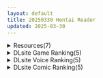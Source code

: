 ```yaml
---
layout: default
title: 20250330 Hentai Reader
updated: 2025-03-30
---
```


<details class='content-parent'>
<summary>
Resources(7)
</summary>
<details class='content-child'>
<summary>
<span class='rss-title'> [SLG/英文][暂无RJ][KitOlmek] 我对爵士甜心的迷恋/My Jazzy Lolly Crush [PC/安卓][百度/924M] </span> <a class='rss-link' href='https://gmgard.com/gm128937' target='_blank'>&nbsp;</a>
<div class='rss-published'> 🕛 20250329 17:05:39</div>
</summary>
<img src="https://static.gmgard.us/Images/upload/17589292139053054.jpg" /><br /><p>原名丨My Jazzy Lolly Crush
版本丨1.4.1
日期丨2025/3/23
语言丨英文
社团丨KitOlmek
平台丨Windows Android
RJ号丨此作品暂无
入正丨https://www.patreon.com/KitOlmek</p>
</details>
<details class='content-child'>
<summary>
<span class='rss-title'> [RJ01360227][Lover'sHand][寝取らせ報告]ダウナー天才化学部部長による寝取らせ報告~大好きなあなたの為に、大嫌いな男達に股を開く恋人~ </span> <a class='rss-link' href='https://gmgard.com/gm128936' target='_blank'>&nbsp;</a>
<div class='rss-published'> 🕛 20250329 17:03:57</div>
</summary>
<img src="https://static.gmgard.us/Images/upload/83129292010005607.jpg" /><br /><p>ntrs报告</p>
</details>
<details class='content-child'>
<summary>
<span class='rss-title'> (合集)[喵萌奶茶屋&VCB-Studio]奇巧计程车 / ODDTAXI(TV+总集篇)[1-13][简繁外挂][10-bit 1080p HEVC BDRip][MKV][18.7GB] </span> <a class='rss-link' href='https://gmgard.com/gm128935' target='_blank'>&nbsp;</a>
<div class='rss-published'> 🕛 20250329 17:03:54</div>
</summary>
<img src="https://static.gmgard.us/Images/upload/63673291720492849.jpg" /><br /><p>披着二次元皮的日剧，悬疑题材原创番的标杆</p>
</details>
<details class='content-child'>
<summary>
<span class='rss-title'> [自购][伝説の加湿器汉化][聖華快楽書店]牢獄の姫騎士~発情した姫騎士は守るべきショタを逆レして自分の欲望を満たしてしまう~ </span> <a class='rss-link' href='https://gmgard.com/gm128932' target='_blank'>&nbsp;</a>
<div class='rss-published'> 🕛 20250329 17:03:03</div>
</summary>
<img src="https://static.gmgard.us/Images/upload/11062291205255740.jpg" /><br /><p>
【あらすじ】
山賊の討伐にやってきた姫騎士アリシアは
少年を人質に取られてしまい抵抗できずに捕まることになってしまう。</p>
</details>
<details class='content-child'>
<summary>
<span class='rss-title'> [P站ID=7284815][そなお] fanbox 合集至25.3 [4G] </span> <a class='rss-link' href='https://gmgard.com/gm128938' target='_blank'>&nbsp;</a>
<div class='rss-published'> 🕛 20250329 16:55:20</div>
</summary>
<img src="https://static.gmgard.us/Images/upload/13255300055196987.jpg" /><br /><p>内有牛头人纯爱混编，发的原因是奈投画的太色了</p>
</details>
<details class='content-child'>
<summary>
<span class='rss-title'> 【R3624】[安卓][电脑][すずおガーデン] リリアの夜のおでかけ日記 / 莉莉娅的夜晚外出日记 AI翻译版 </span> <a class='rss-link' href='https://blog.reimu.net/archives/108803' target='_blank'>&nbsp;</a>
<div class='rss-published'> 🕛 20250329 08:00:46</div>
</summary>
前几天发了不少巨乳，于是今天又来发个贫乳中和下，这次带来的是个小品级的短流程露出PLAY游戏，而且游戏很贴心， &#8230; <a class="more-link" href="https://blog.reimu.net/archives/108803">继续阅读<span class="screen-reader-text">【R3624】[安卓][电脑][すずおガーデン] リリアの夜のおでかけ日記 / 莉莉娅的夜晚外出日记 AI翻译版</span></a>
</details>
<details class='content-child'>
<summary>
<span class='rss-title'> 【S4780】[无修正][Jellyfish] Sisters～夏の最後の日～ / Sisters~夏日的最后一天~ Ultra Edition 汉化版 </span> <a class='rss-link' href='https://blog.reimu.net/archives/109117' target='_blank'>&nbsp;</a>
<div class='rss-published'> 🕛 20250329 05:00:38</div>
</summary>
“这是Gal游戏吗？No！这是顶级里番！” 大家好，这是我的名片“编外推荐官”。本次介绍/补档的是Jellyf &#8230; <a class="more-link" href="https://blog.reimu.net/archives/109117">继续阅读<span class="screen-reader-text">【S4780】[无修正][Jellyfish] Sisters～夏の最後の日～ / Sisters~夏日的最后一天~ Ultra Edition 汉化版</span></a>
</details>

</details>
<details class='content-parent'>
<summary>
DLsite Game Ranking(5)
</summary>
<details class='content-child'>
<summary>
<span class='rss-title'> 404号室の性感マッサージ [シン・ギュラリティー] </span> <a class='rss-link' href='https://www.dlsite.com/maniax/work/=/product_id/RJ01356701.html' target='_blank'>&nbsp;</a>
<div class='rss-published'> 🕛 20250330 13:15:37</div>
</summary>
<img src ="http://img.dlsite.jp/modpub/images2/work/doujin/RJ01357000/RJ01356701_img_main.jpg"/><br/>マッサージ好き必見の3Dゲーム！凝り固まったバストをほぐし、悪いものが溜まった膣を中から柔らかくしてあげましょう。オイルを塗ってカラダをぬるぬるに…媚薬で全身気持ちよく…、届かないところは道具(?)を使ってほぐしていきましょう。さあ、あなたは今日から404号室のマッサージ師です。
</details>
<details class='content-child'>
<summary>
<span class='rss-title'> DeviDevi Survivor(デビデビサバイバー) [PAKOchan Factory] </span> <a class='rss-link' href='https://www.dlsite.com/maniax/work/=/product_id/RJ01245153.html' target='_blank'>&nbsp;</a>
<div class='rss-published'> 🕛 20250330 13:15:37</div>
</summary>
<img src ="http://img.dlsite.jp/modpub/images2/work/doujin/RJ01246000/RJ01245153_img_main.jpg"/><br/>貧乳悪魔!?爆乳天使!?組み合わせは1000通り以上!体型変化エロ×シューティングアクション!
</details>
<details class='content-child'>
<summary>
<span class='rss-title'> ママさんず オブ デスティニー [居酒屋よっちゃん] </span> <a class='rss-link' href='https://www.dlsite.com/maniax/work/=/product_id/RJ01358255.html' target='_blank'>&nbsp;</a>
<div class='rss-published'> 🕛 20250330 13:15:37</div>
</summary>
<img src ="http://img.dlsite.jp/modpub/images2/work/doujin/RJ01359000/RJ01358255_img_main.jpg"/><br/>ママさん達とイチャイチャラブラブするシンプルな探索型RPGです！
</details>
<details class='content-child'>
<summary>
<span class='rss-title'> ブレイキングリンクス [ドライドリーム] </span> <a class='rss-link' href='https://www.dlsite.com/maniax/work/=/product_id/RJ01286853.html' target='_blank'>&nbsp;</a>
<div class='rss-published'> 🕛 20250330 13:15:37</div>
</summary>
<img src ="http://img.dlsite.jp/modpub/images2/work/doujin/RJ01287000/RJ01286853_img_main.jpg"/><br/>マルチルート搭載の逆転無し、逆レ○プ・色仕掛けRPGです!HCG130枚、Hシーン数100以上の大容量RPGとなっております。 主人公の選択次第で人生が変わってしまい、イベントシーンやCGもルートによって異なります。 トレジャーハンターの主人公レイスが様々な女性の罠に嵌まったり、破滅するのを防いでエンディングを目指すゲームです。
</details>
<details class='content-child'>
<summary>
<span class='rss-title'> 【中英日韩】偶像演唱会☆Under Ichigo 淫乱偶像想和经纪人玩 [幻想ラボ] </span> <a class='rss-link' href='https://www.dlsite.com/maniax/work/=/product_id/RJ01302746.html' target='_blank'>&nbsp;</a>
<div class='rss-published'> 🕛 20250330 13:15:37</div>
</summary>
<img src ="http://img.dlsite.jp/modpub/images2/work/doujin/RJ01303000/RJ01302746_img_main.jpg"/><br/>面临着第一次单独演唱会的偶像们难以抑制兴奋和性欲！你作为经纪人，必须在幕后帮助担当偶像发泄性欲，让巨蛋演唱会顺利进行！
</details>

</details>
<details class='content-parent'>
<summary>
DLsite Voice Ranking(5)
</summary>
<details class='content-child'>
<summary>
<span class='rss-title'> 【対魔忍RPGX】神村舞華ASMR～爆炎ヤンキーギャルとパパ活♡から始まるガチ恋性活～ [Lilith [リリス]] </span> <a class='rss-link' href='https://www.dlsite.com/maniax/work/=/product_id/RJ01360720.html' target='_blank'>&nbsp;</a>
<div class='rss-published'> 🕛 20250330 13:15:39</div>
</summary>
<img src ="http://img.dlsite.jp/modpub/images2/work/doujin/RJ01361000/RJ01360720_img_main.jpg"/><br/>対魔忍ASMR第4弾は ワケあってお金が必要な爆炎ギャル「神村舞華」にやりたい放題好き放題！パパ活ASMR！
</details>
<details class='content-child'>
<summary>
<span class='rss-title'> 炎耐性MAXな勇者くんの、灼熱メスドラゴン甘溶け孕ませ討伐 [ろんりーわん] </span> <a class='rss-link' href='https://www.dlsite.com/maniax/work/=/product_id/RJ01357902.html' target='_blank'>&nbsp;</a>
<div class='rss-published'> 🕛 20250330 13:15:39</div>
</summary>
<img src ="http://img.dlsite.jp/modpub/images2/work/doujin/RJ01358000/RJ01357902_img_main.jpg"/><br/>紅煙山(ぐえんざん)に棲みつく炎の竜の討伐を依頼された勇者である貴方。道すがら崖から滑落し気を失ってしまうが、目覚めるとそこは体の大きな女性が…。 彼女こそヒトの姿に化けた火竜「灼華」であったが、敵対する気はない様子。 それどころか貴方の雄らしさに惚れ、精を求めてきます。 触れるだけで大火傷してしまう大きなメス竜に可愛がられ、イチャラブおまんこ♪ 熱々(物理)で添い寝をした後は、犯して"甘溶け討伐"してあげましょう
</details>
<details class='content-child'>
<summary>
<span class='rss-title'> 【R18漫画同梱】彩純ちゃんはレズ風俗に興味があります！2 ～世莉奈編～ [コミック百合姫] </span> <a class='rss-link' href='https://www.dlsite.com/maniax/work/=/product_id/RJ01357498.html' target='_blank'>&nbsp;</a>
<div class='rss-published'> 🕛 20250330 13:15:39</div>
</summary>
<img src ="http://img.dlsite.jp/modpub/images2/work/doujin/RJ01358000/RJ01357498_img_main.jpg"/><br/>主人公の彩純はとある目的のためにレズ風俗に通いつめるJD。今回は初めて120分コースで指名した風俗嬢・世莉奈をリピートして、ホテルで濃厚らぶらぶえっちの真っ最中…!? コミック百合姫で大好評連載中の 「彩純ちゃんはレズ風俗に興味があります！」のオリジナルストーリーによるASMR音声ドラマ第2弾！ 原作者・伊月クロ先生による本編とリンクしたR-18漫画23Pも同梱!!
</details>
<details class='content-child'>
<summary>
<span class='rss-title'> 【性癖布教期間限定100円】無垢で優しい皇国の姫に常識改変◯眠で性処理をマナーと思い込ませ無知シチュ嗅ぎ舐めセックスご奉仕伴侶へ【凌◯なし・性格そのまま】 [あとりえスターズ] </span> <a class='rss-link' href='https://www.dlsite.com/maniax/work/=/product_id/RJ01316777.html' target='_blank'>&nbsp;</a>
<div class='rss-published'> 🕛 20250330 13:15:39</div>
</summary>
<img src ="http://img.dlsite.jp/modpub/images2/work/doujin/RJ01317000/RJ01316777_img_main.jpg"/><br/>無垢で優しく人を疑うことを知らない皇国のお姫様に常識改変◯眠をかけ、ザーメンを咀嚼する行為や汗蒸れセックスでチンポを喜ばせることをマナーとして思い込ませつつ優しく丁寧に無知シチュ調教で自分専用の清潔ラブラブオナホへ変えていく背徳音声!
</details>
<details class='content-child'>
<summary>
<span class='rss-title'> 【ささやき吐息喘ぎ】どんな無茶なお願いでも聞いてくれる耳かき店 [いちのや] </span> <a class='rss-link' href='https://www.dlsite.com/maniax/work/=/product_id/RJ01360779.html' target='_blank'>&nbsp;</a>
<div class='rss-published'> 🕛 20250330 13:15:39</div>
</summary>
<img src ="http://img.dlsite.jp/modpub/images2/work/doujin/RJ01361000/RJ01360779_img_main.jpg"/><br/>たっぷりなささやき吐息喘ぎと、密着騎乗位の圧倒的リアル感！真面目な性格につけこんで、イイコトしちゃいましょう♡気持ちよーくなっちゃった彼女の無自覚えっち要求も必聴です♡ CV:一之瀬りと
</details>

</details>
<details class='content-parent'>
<summary>
DLsite Comic Ranking(5)
</summary>
<details class='content-child'>
<summary>
<span class='rss-title'> なまオナホ先輩♡ ~ヤリたがりの先輩が後輩くんを煽ったらバッコバコに犯されてめちゃくちゃ射精される話~ [sumomo] </span> <a class='rss-link' href='https://www.dlsite.com/maniax/work/=/product_id/RJ01365103.html' target='_blank'>&nbsp;</a>
<div class='rss-published'> 🕛 20250330 13:15:40</div>
</summary>
<img src ="http://img.dlsite.jp/modpub/images2/work/doujin/RJ01366000/RJ01365103_img_main.jpg"/><br/>セックス大好きな低身長巨乳の先輩が後輩の男の子にオナホにされる漫画です
</details>
<details class='content-child'>
<summary>
<span class='rss-title'> 距離感がバグってる義妹が一生イチャラブしてくる [聖華快楽書店] </span> <a class='rss-link' href='https://www.dlsite.com/maniax/work/=/product_id/RJ01291565.html' target='_blank'>&nbsp;</a>
<div class='rss-published'> 🕛 20250330 13:15:40</div>
</summary>
<img src ="http://img.dlsite.jp/modpub/images2/work/doujin/RJ01292000/RJ01291565_img_main.jpg"/><br/>巨乳でダウナーな義妹が義兄にひたすらイチャラブしてくる話
</details>
<details class='content-child'>
<summary>
<span class='rss-title'> 精隷牢獄リェグ～奇形魔物との自慰交尾に伴う破滅願望～ [I'm moralist] </span> <a class='rss-link' href='https://www.dlsite.com/maniax/work/=/product_id/RJ01355161.html' target='_blank'>&nbsp;</a>
<div class='rss-published'> 🕛 20250330 13:15:40</div>
</summary>
<img src ="http://img.dlsite.jp/modpub/images2/work/doujin/RJ01356000/RJ01355161_img_main.jpg"/><br/>精霊リェグにはとある秘密があった。それはーー
</details>
<details class='content-child'>
<summary>
<span class='rss-title'> よくあるエロトラップダンジョンモノ-攻撃を通さない防具があれば初ETDのお嬢様でもサキュバスなんかに負けるはずがない編- [さんどるまん(旧:麻根木商店)] </span> <a class='rss-link' href='https://www.dlsite.com/maniax/work/=/product_id/RJ01354657.html' target='_blank'>&nbsp;</a>
<div class='rss-published'> 🕛 20250330 13:15:40</div>
</summary>
<img src ="http://img.dlsite.jp/modpub/images2/work/doujin/RJ01355000/RJ01354657_img_main.jpg"/><br/>全てを防ぐ最強の防具を付けてるので淫魔ごときに負けるはずがありません、弱点が多く不利なふたなりだったとしてもエロトラップダンジョンを余裕で踏破できるはずです。
</details>
<details class='content-child'>
<summary>
<span class='rss-title'> 【日文版】捡到湿淋淋的猫系辣妹放在家养 [聖華快楽書店] </span> <a class='rss-link' href='https://www.dlsite.com/maniax/work/=/product_id/RJ01291563.html' target='_blank'>&nbsp;</a>
<div class='rss-published'> 🕛 20250330 13:15:40</div>
</summary>
<img src ="http://img.dlsite.jp/modpub/images2/work/doujin/RJ01292000/RJ01291563_img_main.jpg"/><br/>捡到贞操观念崩坏的猫系辣妹开始色色的同居生活
</details>

</details>
